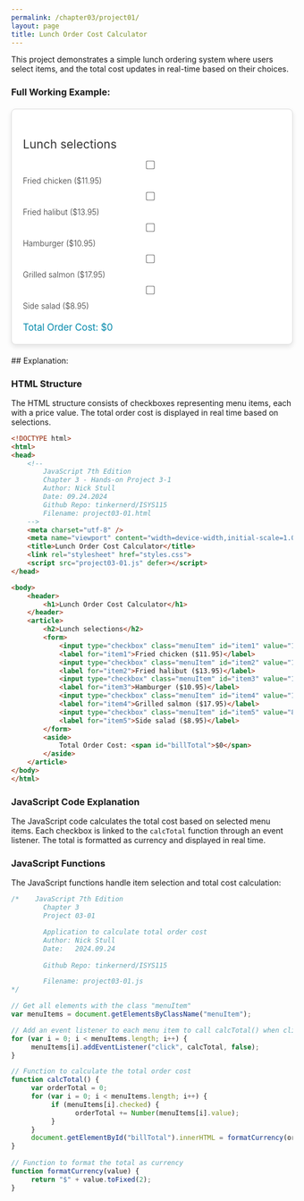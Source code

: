 ```yaml
---
permalink: /chapter03/project01/
layout: page
title: Lunch Order Cost Calculator
---
```

This project demonstrates a simple lunch ordering system where users select items, and the total cost updates in real-time based on their choices.
### Full Working Example:
<div class="order-example"> 
    <article> 
        <h2>Lunch selections</h2> 
        <form> 
            <input type="checkbox" class="menuItem" id="item1" value="11.95" /> 
            <label for="item1">Fried chicken ($11.95)</label> 
            <input type="checkbox" class="menuItem" id="item2" value="13.95" /> 
            <label for="item2">Fried halibut ($13.95)</label> 
            <input type="checkbox" class="menuItem" id="item3" value="10.95" /> 
            <label for="item3">Hamburger ($10.95)</label> 
            <input type="checkbox" class="menuItem" id="item4" value="17.95" /> 
            <label for="item4">Grilled salmon ($17.95)</label> 
            <input type="checkbox" class="menuItem" id="item5" value="8.95" /> 
            <label for="item5">Side salad ($8.95)</label> 
        </form> 
        <aside> 
            Total Order Cost: <span id="billTotal">$0</span> 
        </aside> 
    </article> 
    <script> 
        var menuItems = document.getElementsByClassName("menuItem"); 
        for (var i = 0; i < menuItems.length; i++) { 
            menuItems[i].addEventListener("click", calcTotal, false); 
        } 
        function calcTotal() { 
            var orderTotal = 0; 
            for (var i = 0; i < menuItems.length; i++) { 
                if (menuItems[i].checked) { 
                    orderTotal += Number(menuItems[i].value); 
                } 
            } 
            document.getElementById("billTotal").innerHTML = formatCurrency(orderTotal); 
        } 
        function formatCurrency(value) { 
            return "$" + value.toFixed(2); 
        } 
    </script> 
    <style> 
       /* Order Example Specific Styles */
        .order-example {
            max-width: 800px;
            padding: 20px;
            margin: 20px auto;
            background-color: #ffffff;
            border: 1px solid #ddd;
            border-radius: 8px;
            box-shadow: 0 4px 8px rgba(0, 0, 0, 0.1);
        }
        .order-example h2 {
            font-size: 1.5em;
            font-weight: 400;
            margin-bottom: 15px;
            color: #333;
        }
        .order-example form {
            display: flex;
            flex-direction: column;
            gap: 10px;
        }
        .order-example input[type="checkbox"] {
            margin-right: 10px;
            transform: scale(1.2);
            accent-color: #2a7ae2;
        }
        .order-example label {
            font-size: 1em;
            font-weight: 300;
            color: #333;
            display: flex;
            align-items: center;
            cursor: pointer;
        }
        .order-example aside {
            margin-top: 20px;
            font-size: 1.2em;
            color: #08A;
        }
        .order-example .menuItem:checked + label {
            color: #2a7ae2;
        }
    </style> 
</div>
## Explanation:

### HTML Structure

The HTML structure consists of checkboxes representing menu items, each with a price value. The total order cost is displayed in real time based on selections.

```html
<!DOCTYPE html>
<html>
<head>
    <!--
        JavaScript 7th Edition
        Chapter 3 - Hands-on Project 3-1
        Author: Nick Stull
        Date: 09.24.2024
        Github Repo: tinkernerd/ISYS115
        Filename: project03-01.html
    -->
    <meta charset="utf-8" />
    <meta name="viewport" content="width=device-width,initial-scale=1.0">
    <title>Lunch Order Cost Calculator</title>
    <link rel="stylesheet" href="styles.css">
    <script src="project03-01.js" defer></script>
</head>

<body>
    <header>
        <h1>Lunch Order Cost Calculator</h1>
    </header>
    <article>
        <h2>Lunch selections</h2>
        <form>
            <input type="checkbox" class="menuItem" id="item1" value="11.95" />
            <label for="item1">Fried chicken ($11.95)</label>
            <input type="checkbox" class="menuItem" id="item2" value="13.95" />
            <label for="item2">Fried halibut ($13.95)</label>
            <input type="checkbox" class="menuItem" id="item3" value="10.95" />
            <label for="item3">Hamburger ($10.95)</label>
            <input type="checkbox" class="menuItem" id="item4" value="17.95" />
            <label for="item4">Grilled salmon ($17.95)</label>
            <input type="checkbox" class="menuItem" id="item5" value="8.95" />
            <label for="item5">Side salad ($8.95)</label>
        </form>
        <aside>
            Total Order Cost: <span id="billTotal">$0</span>
        </aside>
    </article>
</body>
</html>
```

### JavaScript Code Explanation

The JavaScript code calculates the total cost based on selected menu items. Each checkbox is linked to the `calcTotal` function through an event listener. The total is formatted as currency and displayed in real time.

### JavaScript Functions

The JavaScript functions handle item selection and total cost calculation:

```javascript
/*    JavaScript 7th Edition
        Chapter 3
        Project 03-01

        Application to calculate total order cost
        Author: Nick Stull
        Date:   2024.09.24
        
        Github Repo: tinkernerd/ISYS115 

        Filename: project03-01.js
*/

// Get all elements with the class "menuItem"
var menuItems = document.getElementsByClassName("menuItem");

// Add an event listener to each menu item to call calcTotal() when clicked
for (var i = 0; i < menuItems.length; i++) {
     menuItems[i].addEventListener("click", calcTotal, false);
}

// Function to calculate the total order cost
function calcTotal() {
     var orderTotal = 0;
     for (var i = 0; i < menuItems.length; i++) {
          if (menuItems[i].checked) {
                orderTotal += Number(menuItems[i].value);
          }
     }
     document.getElementById("billTotal").innerHTML = formatCurrency(orderTotal);
}
     
// Function to format the total as currency
function formatCurrency(value) {
     return "$" + value.toFixed(2);
}
```

